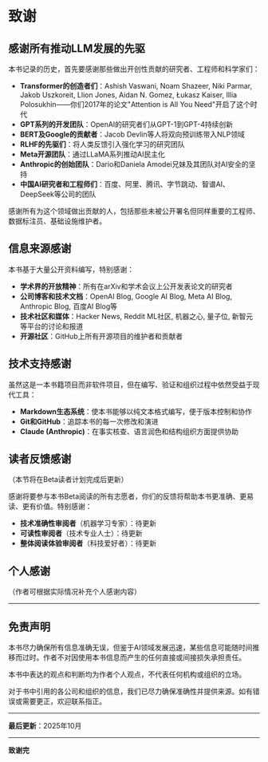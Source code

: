 # 致谢

## 感谢所有推动LLM发展的先驱

本书记录的历史，首先要感谢那些做出开创性贡献的研究者、工程师和科学家们：

- **Transformer的创造者们**：Ashish Vaswani, Noam Shazeer, Niki Parmar, Jakob Uszkoreit, Llion Jones, Aidan N. Gomez, Łukasz Kaiser, Illia Polosukhin——你们2017年的论文"Attention is All You Need"开启了这个时代
- **GPT系列的开发团队**：OpenAI的研究者们从GPT-1到GPT-4持续创新
- **BERT及Google的贡献者**：Jacob Devlin等人将双向预训练带入NLP领域
- **RLHF的先驱们**：将人类反馈引入强化学习的研究团队
- **Meta开源团队**：通过LLaMA系列推动AI民主化
- **Anthropic的创始团队**：Dario和Daniela Amodei兄妹及其团队对AI安全的坚持
- **中国AI研究者和工程师们**：百度、阿里、腾讯、字节跳动、智谱AI、DeepSeek等公司的团队

感谢所有为这个领域做出贡献的人，包括那些未被公开署名但同样重要的工程师、数据标注员、基础设施维护者。

## 信息来源感谢

本书基于大量公开资料编写，特别感谢：

- **学术界的开放精神**：所有在arXiv和学术会议上公开发表论文的研究者
- **公司博客和技术文档**：OpenAI Blog, Google AI Blog, Meta AI Blog, Anthropic Blog, 百度AI Blog等
- **技术社区和媒体**：Hacker News, Reddit ML社区, 机器之心, 量子位, 新智元等平台的讨论和报道
- **开源社区**：GitHub上所有开源项目的维护者和贡献者

## 技术支持感谢

虽然这是一本书籍项目而非软件项目，但在编写、验证和组织过程中依然受益于现代工具：

- **Markdown生态系统**：使本书能够以纯文本格式编写，便于版本控制和协作
- **Git和GitHub**：追踪本书的每一次修改和演进
- **Claude (Anthropic)**：在事实核查、语言润色和结构组织方面提供协助

## 读者反馈感谢

（本节将在Beta读者计划完成后更新）

感谢将要参与本书Beta阅读的所有志愿者，你们的反馈将帮助本书更准确、更易读、更有价值。特别感谢：

- **技术准确性审阅者**（机器学习专家）：待更新
- **可读性审阅者**（技术专业人士）：待更新
- **整体阅读体验审阅者**（科技爱好者）：待更新

## 个人感谢

（作者可根据实际情况补充个人感谢内容）

---

## 免责声明

本书尽力确保所有信息准确无误，但鉴于AI领域发展迅速，某些信息可能随时间推移而过时。作者不对因使用本书信息而产生的任何直接或间接损失承担责任。

本书中表达的观点和判断均为作者个人观点，不代表任何机构或组织的立场。

对于书中引用的各公司和组织的信息，我们已尽力确保准确性并提供来源。如有错误或需要更正，欢迎联系指正。

---

**最后更新**：2025年10月

---

**致谢完**
